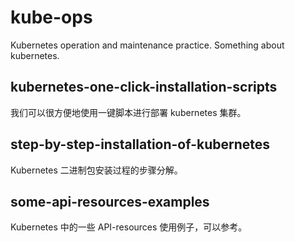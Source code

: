 # kube-ops

Kubernetes operation and maintenance practice. Something about kubernetes.

## kubernetes-one-click-installation-scripts

我们可以很方便地使用一键脚本进行部署 kubernetes 集群。

## step-by-step-installation-of-kubernetes

Kubernetes 二进制包安装过程的步骤分解。

## some-api-resources-examples

Kubernetes 中的一些 API-resources 使用例子，可以参考。